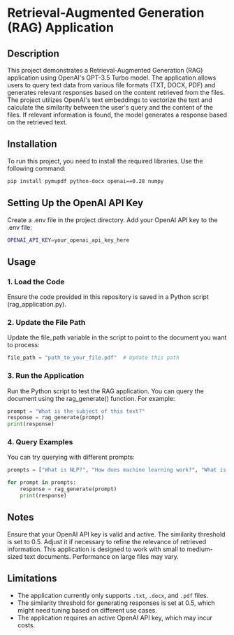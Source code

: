 # Retrieval-Augmented Generation (RAG) Application

## Description
This project demonstrates a Retrieval-Augmented Generation (RAG) application using OpenAI's GPT-3.5 Turbo model. The application allows users to query text data from various file formats (TXT, DOCX, PDF) and generates relevant responses based on the content retrieved from the files. The project utilizes OpenAI's text embeddings to vectorize the text and calculate the similarity between the user's query and the content of the files. If relevant information is found, the model generates a response based on the retrieved text.

## Installation
To run this project, you need to install the required libraries. Use the following command:

```bash
pip install pymupdf python-docx openai==0.28 numpy
```
## Setting Up the OpenAI API Key
Create a .env file in the project directory.
Add your OpenAI API key to the .env file:
```bash
OPENAI_API_KEY=your_openai_api_key_here
```

## Usage
### 1. Load the Code
Ensure the code provided in this repository is saved in a Python script (rag_application.py).

### 2. Update the File Path
Update the file_path variable in the script to point to the document you want to process:

```python
file_path = "path_to_your_file.pdf"  # Update this path
```

### 3. Run the Application
Run the Python script to test the RAG application. You can query the document using the rag_generate() function. For example:

```python
prompt = "What is the subject of this text?"
response = rag_generate(prompt)
print(response)
```

### 4. Query Examples
You can try querying with different prompts:

```python
prompts = ["What is NLP?", "How does machine learning work?", "What is deep learning?"]

for prompt in prompts:
    response = rag_generate(prompt)
    print(response)
```

## Notes
Ensure that your OpenAI API key is valid and active.
The similarity threshold is set to 0.5. Adjust it if necessary to refine the relevance of retrieved information.
This application is designed to work with small to medium-sized text documents. Performance on large files may vary.

## Limitations

- The application currently only supports `.txt`, `.docx`, and `.pdf` files.
- The similarity threshold for generating responses is set at 0.5, which might need tuning based on different use cases.
- The application requires an active OpenAI API key, which may incur costs.
